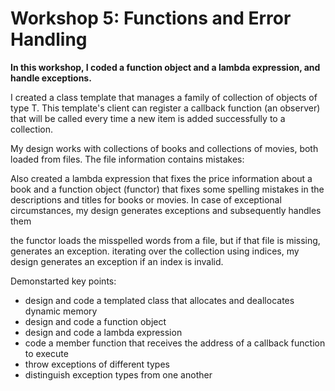 
# Workshop 5: Functions and Error Handling

**In this workshop, I coded a function object and a lambda expression, and handle exceptions.**

I created a class template that manages a family of collection of objects of type T. This template's client can register a callback function (an observer) that will be called every time a new item is added successfully to a collection.

My design works with collections of books and collections of movies, both loaded from files. The file information contains mistakes:

Also created a lambda expression that fixes the price information about a book and a function object (functor) that fixes some spelling mistakes in the descriptions and titles for books or movies.
In case of exceptional circumstances, my design generates exceptions and subsequently handles them

the functor loads the misspelled words from a file, but if that file is missing, generates an exception.
iterating over the collection using indices, my design generates an exception if an index is invalid.

Demonstarted key points:
- design and code a templated class that allocates and deallocates dynamic memory
- design and code a function object
- design and code a lambda expression
- code a member function that receives the address of a callback function to execute
- throw exceptions of different types
- distinguish exception types from one another

